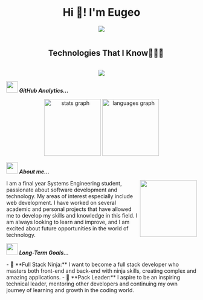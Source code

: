 <h1 align="center">Hi 👋! I'm Eugeo</h1>

<div align="center">
  <img src="https://readme-typing-svg.herokuapp.com?font=Time+New+Roman&color=cyan&size=25&center=true&vCenter=true&width=600&height=100&lines=Passionate+about+Software+Development,;Web+Development+Enthusiast,;Always+Learning+and+Improving,;Excited+about+Future+Tech+Opportunities..&hearts;">
</div>

<!--h2 without bottom border-->
<div id="user-content-toc">
  <ul align="center">
    <summary><h2 style="display: inline-block">Technologies That I Know👨🏻‍💻</h2></summary>
  </ul>
</div>

<!--tech stack icons-->
<p align="center">
  <a href="https://skillicons.dev">
    <img src="https://skillicons.dev/icons?i=vscode,html,css,js,git,github,tailwind,vite&perline=14" />
  </a>
</p>

<img src="https://media.giphy.com/media/ObNTw8Uzwy6KQ/giphy.gif" width="30px">&nbsp;***GitHub Analytics...***
<div align="center">
  <img src="https://github-readme-stats.vercel.app/api?username=LittleEugeo&hide_title=false&hide_rank=false&show_icons=true&include_all_commits=true&count_private=true&disable_animations=false&theme=dracula&locale=en&hide_border=false" height="150" alt="stats graph"  />
  <img src="https://github-readme-stats.vercel.app/api/top-langs?username=LittleEugeo&locale=en&hide_title=false&layout=compact&card_width=320&langs_count=5&theme=dracula&hide_border=false" height="150" alt="languages graph"  />
</div>

<img src="https://media.giphy.com/media/ObNTw8Uzwy6KQ/giphy.gif" width="30px">&nbsp;***About me...***

<img align="right" height="150" src="https://i.imgflip.com/9h12fy.gif"  />
<p align="left">I am a final year Systems Engineering student, passionate about software development and technology. My areas of interest especially include web development. I have worked on several academic and personal projects that have allowed me to develop my skills and knowledge in this field. I am always looking to learn and improve, and I am excited about future opportunities in the world of technology.</p>

<img src="https://media.giphy.com/media/ObNTw8Uzwy6KQ/giphy.gif" width="30px">&nbsp;***Long-Term Goals...***
<div>
- 🚀 **Full Stack Ninja:** I want to become a full stack developer who masters both front-end and back-end with ninja skills, creating complex and amazing applications.
- 🤝 **Pack Leader:** I aspire to be an inspiring technical leader, mentoring other developers and continuing my own journey of learning and growth in the coding world.
</div>
